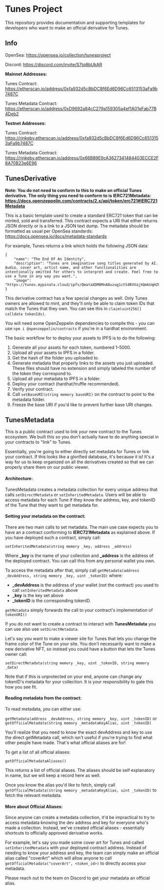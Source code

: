 # Tunes Project

This repository provides documentation and supporting templates for developers who want to make an official derivative for Tunes.

## Info

OpenSea: https://opensea.io/collection/tunesproject

Discord: https://discord.com/invite/S7tq8bUkAR

**Mainnet Addresses:**

Tunes Contract: https://etherscan.io/address/0xfa932d5cBbDC8f6Ed6D96Cc6513153aFa9b7487C

Tunes Metadata Contract: https://etherscan.io/address/0xD9692a84cC279a159305a4ef1A01eFab77B4Deb2

**Testnet Addresses:**

Tunes Contract: https://rinkeby.etherscan.io/address/0xfa932d5cBbDC8f6Ed6D96Cc6513153aFa9b7487C

Tunes Metadata Contract: https://rinkeby.etherscan.io/address/0x66B89E9cA3627341484403ECCE2F8A70B23e6E96

## TunesDerivative

**Note: You do not need to conform to this to make an official Tunes derivative. The only thing you need to conform to is IERC721Metadata: https://docs.openzeppelin.com/contracts/2.x/api/token/erc721#IERC721Metadata**

This is a basic template used to create a standard ERC721 token that can be minted, sold and transferred. This contract expects a URI that either returns JSON directly or is a link to a JSON text dump. The metadata should be formatted as usual per OpenSea standards: https://docs.opensea.io/docs/metadata-standards

For example, Tunes returns a link which holds the following JSON data:
```
{
    "name": "The End Of An Identity", 
    "description": "Tunes are imaginative song titles generated by AI. Audio, cover art, artist name, and other functionalities are intentionally omitted for others to interpret and create. Feel free to use a Tune in any way you want.", 
    "image": "https://tunes.mypinata.cloud/ipfs/QmataXDM8MnA8uzug1ctS4RVVajXQmkUqHZGdcvVje4msN/1.png"
}
```

This derivative contract has a few special changes as well. Only Tunes owners are allowed to mint, and they'll only be able to claim token IDs that match the Tunes that they own. You can see this in `claim(uint256[] calldata tokenIds)`.

You will need some OpenZeppelin dependencies to compile this - you can use `npm i @openzeppelin/contracts` if you're in a hardhat environment.

The basic workflow for to deploy your assets to IPFS is to do the following:

1. Generate all your assets for each token, numbered 1-5000.
2. Upload all your assets to IPFS in a folder.
3. Get the hash of the folder you uploaded to.
4. Generate metadata that properly links to the assets you just uploaded. These files should have no extension and simply labeled the number of the token they correspond to.
5. Upload all your metadata to IPFS in a folder.
6. Deploy your contract (hardhat/truffle recommended).
7. Verify your contract.
6. Call `setBaseURI(string memory baseURI)` on the contract to point to the metadata folder.
7. Freeze the base URI if you'd like to prevent further base URI changes.

## TunesMetadata

This is a public contract used to link your new contract to the Tunes ecosystem. We built this so you don't actually have to do anything special in your contracts to "link" to Tunes. 

Essentially, you're going to either directly set metadata for Tunes or link your contract. If this looks like a glorified database, it's because it is! It's a way for us to keep organized on all the derivatives created so that we can properly share them on our public viewer.

#### Architecture:

TunesMetadata creates a metadata collection for every unique address that calls `setDirectMetadata` or `setInheritedMetadata`. Users will be able to access metadata for each Tune if they know the address, key, and tokenID of the Tune that they want to get metadata for.

#### Setting your metadata on the contract:

There are two main calls to set metadata. The main use case expects you to have an a contract conforming to **IERC721Metadata** as explained above. If you have deployed such a contract, simply call:

`setInheritedMetadata(string memory _key, address _address)`

Where **_key** is the name of your collection and **_address** is the address of the deployed contract. You can call this from any personal wallet you own.

To access the metadata after that, simply call `getMetadata(address _devAddress, string memory _key, uint _tokenID)` where:

- **_devAddress** is the address of your wallet (not the contract) you used to call `setInheritedMetadata` above
- **_key** is the key set above
- **_tokenID** is the corresponding tokenID.

`getMetadata` simply forwards the call to your contract's implementation of `tokenURI()`

If you do not want to create a contract to interact with **TunesMetadata** you can use also use `setDirectMetadata`.

Let's say you want to make a viewer site for Tunes that lets you change the frame color of the Tune on your site. You don't necessarily want to make a new derivative NFT, so instead you could have a button that lets the Tunes owner call:

`setDirectMetadata(string memory _key, uint _tokenID, string memory _data)`

Note that if this is unprotected on your end, anyone can change any tokenID's metadata for your collection. It is your responsibility to gate this how you see fit.


#### Reading metadata from the contract:

To read metadata, you can either use: 

`getMetadata(address _devAddress, string memory _key, uint _tokenID)` 
or 
`getOfficialMetadata(string memory _metadataKeyAlias, uint _tokenID)`

You'll realize that you need to know the exact devAddress and key to use the direct getMetadata call, which isn't useful if you're trying to find what other people have made. That's what official aliases are for!

To get a list of all official aliases:

`getOfficialMetadataAliases()`

This returns a list of official aliases. The aliases should be self explanatory in name, but we will keep a record here as well.

Once you know the alias you'd like to fetch, simply call `getOfficialMetadata(string memory _metadataKeyAlias, uint _tokenID)` to fetch the relevant metadata.

#### More about Official Aliases:

Since anyone can create a metadata collection, it'd be impractical to try to access metadata knowing the dev address and key for everyone who's made a collection. Instead, we've created official aliases - essentially shortcuts to officially approved derivative works.

For example, let's say you made some cover art for Tunes and called `setInheritedMetadata` with your deployed contract address. Instead of needing to know your address and key, the team can simply make an official alias called "coverArt" which will allow anyone to call `getOfficialMetadata("coverArt", <token_id>)` to directly access your metadata.

Please reach out to the team on Discord to get your metadata an official alias. 


